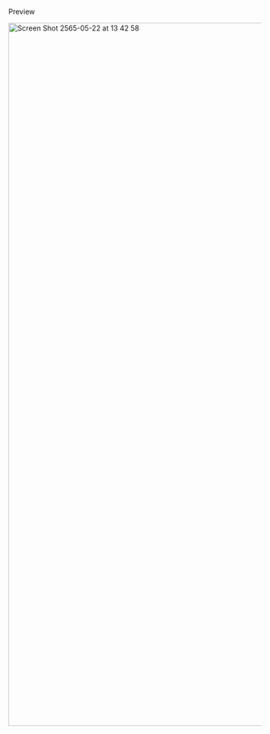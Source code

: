 Preview


<img width="1401" alt="Screen Shot 2565-05-22 at 13 42 58" src="https://user-images.githubusercontent.com/55227490/169682509-24f00fd8-ba28-44db-a915-e762453f74f6.png">
